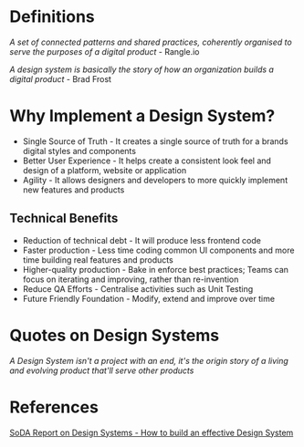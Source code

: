 <!-- TITLE: Introduction to Design Systems -->

# Definitions
*A set of connected patterns and shared practices, coherently organised to serve the purposes of a digital product* - Rangle.io

*A design system is basically the story of how an organization builds a digital product* - Brad Frost

# Why Implement a Design System?

* Single Source of Truth - It creates a single source of truth for a brands digital styles and components
* Better User Experience - It helps create a consistent look feel and design of a platform, website or application
* Agility - It allows designers and developers to more quickly implement new features and products

## Technical Benefits
* Reduction of technical debt - It will produce less frontend code
* Faster production - Less time coding common UI components and more time building real features and products
* Higher-quality production - Bake in enforce best practices; Teams can focus on iterating and improving, rather than re-invention
* Reduce QA Efforts - Centralise activities such as Unit Testing
* Future Friendly Foundation - Modify, extend and improve over time

# Quotes on Design Systems
*A Design System isn't a project with an end, it's the origin story of a living and evolving product that'll serve other products*
# References
[SoDA Report on Design Systems - How to build an effective Design System](/uploads/tsr-on-design-systems.pdf "SoDA Report on Design Systems - How to build an effective Design System")
